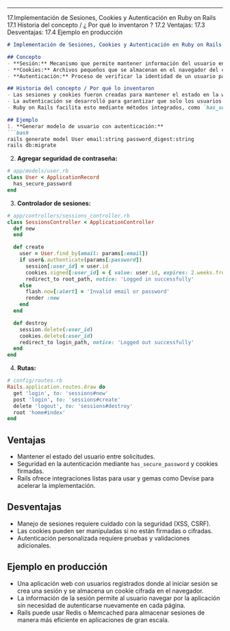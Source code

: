 
-----------------------------------------------------------------------------------------------------------------
17.Implementación de Sesiones, Cookies y Autenticación en Ruby on Rails
17.1  Historia del concepto / ¿ Por qué lo inventaron ?
17.2  Ventajas: 
17.3  Desventajas:
17.4 Ejemplo en producción 

````markdown
# Implementación de Sesiones, Cookies y Autenticación en Ruby on Rails

## Concepto
- **Sesión:** Mecanismo que permite mantener información del usuario entre diferentes solicitudes HTTP.
- **Cookies:** Archivos pequeños que se almacenan en el navegador del cliente para guardar información persistente, como tokens de sesión.
- **Autenticación:** Proceso de verificar la identidad de un usuario para permitir acceso a recursos protegidos.

## Historia del concepto / Por qué lo inventaron
- Las sesiones y cookies fueron creadas para mantener el estado en la web, ya que HTTP es un protocolo sin estado (stateless).
- La autenticación se desarrolló para garantizar que solo los usuarios autorizados puedan acceder a ciertos recursos.
- Ruby on Rails facilita esto mediante métodos integrados, como `has_secure_password` y la gema `Devise` para autenticación.

## Ejemplo
1. **Generar modelo de usuario con autenticación:**
```bash
rails generate model User email:string password_digest:string
rails db:migrate
````

2. **Agregar seguridad de contraseña:**

```ruby
# app/models/user.rb
class User < ApplicationRecord
  has_secure_password
end
```

3. **Controlador de sesiones:**

```ruby
# app/controllers/sessions_controller.rb
class SessionsController < ApplicationController
  def new
  end

  def create
    user = User.find_by(email: params[:email])
    if user&.authenticate(params[:password])
      session[:user_id] = user.id
      cookies.signed[:user_id] = { value: user.id, expires: 2.weeks.from_now }
      redirect_to root_path, notice: 'Logged in successfully'
    else
      flash.now[:alert] = 'Invalid email or password'
      render :new
    end
  end

  def destroy
    session.delete(:user_id)
    cookies.delete(:user_id)
    redirect_to login_path, notice: 'Logged out successfully'
  end
end
```

4. **Rutas:**

```ruby
# config/routes.rb
Rails.application.routes.draw do
  get 'login', to: 'sessions#new'
  post 'login', to: 'sessions#create'
  delete 'logout', to: 'sessions#destroy'
  root 'home#index'
end
```

## Ventajas

* Mantener el estado del usuario entre solicitudes.
* Seguridad en la autenticación mediante `has_secure_password` y cookies firmadas.
* Rails ofrece integraciones listas para usar y gemas como Devise para acelerar la implementación.

## Desventajas

* Manejo de sesiones requiere cuidado con la seguridad (XSS, CSRF).
* Las cookies pueden ser manipuladas si no están firmadas o cifradas.
* Autenticación personalizada requiere pruebas y validaciones adicionales.

## Ejemplo en producción

* Una aplicación web con usuarios registrados donde al iniciar sesión se crea una sesión y se almacena un cookie cifrada en el navegador.
* La información de la sesión permite al usuario navegar por la aplicación sin necesidad de autenticarse nuevamente en cada página.
* Rails puede usar Redis o Memcached para almacenar sesiones de manera más eficiente en aplicaciones de gran escala.

```
```
